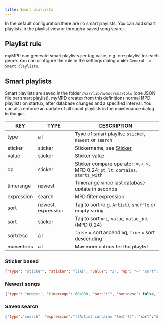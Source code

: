```yaml
---
title: Smart playlists
---
```


In the default configuration there are no smart playlists. You can add smart playlists in the playlist view or through a saved song search.

## Playlist rule

myMPD can generate smart playlists per tag value, e.g. one playlist for each genre. You can configure the rule in the settings dialog under `General -> Smart playlists`.

## Smart playlists

Smart playlists are saved in the folder `/var/lib/mympd/smartpls` (one JSON file per smart playlist). myMPD creates from this definitions normal MPD playlists on startup, after database changes and a specified interval. You can also enforce an update of all smart playlists in the maintenance dialog in the gui.

| KEY | TYPE | DESCRIPTION |
| --- | ---- | ----------- |
| type | all | Type of smart playlist: `sticker`, `newest` or `search` |
| sticker | sticker | Stickername, see [Sticker](sticker.md) |
| value | sticker | Sticker value |
| op | sticker | Sticker compare operator: `=`, `<`, `>`, MPD 0.24: `gt`, `lt`, `contains`, `starts_with` |
| timerange | newest | Timerange since last database update in seconds |
| expression | search | MPD filter expression |
| sort | newest, expression | Tag to sort (e.g. `Artist`), `shuffle` or empty string |
| sort | sticker | Tag to sort `uri`, `value`, `value_int` (MPD 0.24) |
| sortdesc | all | `false` = sort ascending, `true` = sort descending |
| maxentries | all | Maximum entries for the playlist |

### Sticker based

``` json
{"type": "sticker", "sticker": "like", "value": "2", "op": "=" "sort": "", "sortdesc": false, "maxentries": 200}
```

### Newest songs

``` json
{"type": "newest", "timerange": 604800, "sort":"", "sortdesc": false, "maxentries": 0}
```

### Saved search

``` json
{"type":"search", "expression":"((Artist contains 'test'))", "sort":"Album", "sortdesc": false, "maxentries": 0}
```
